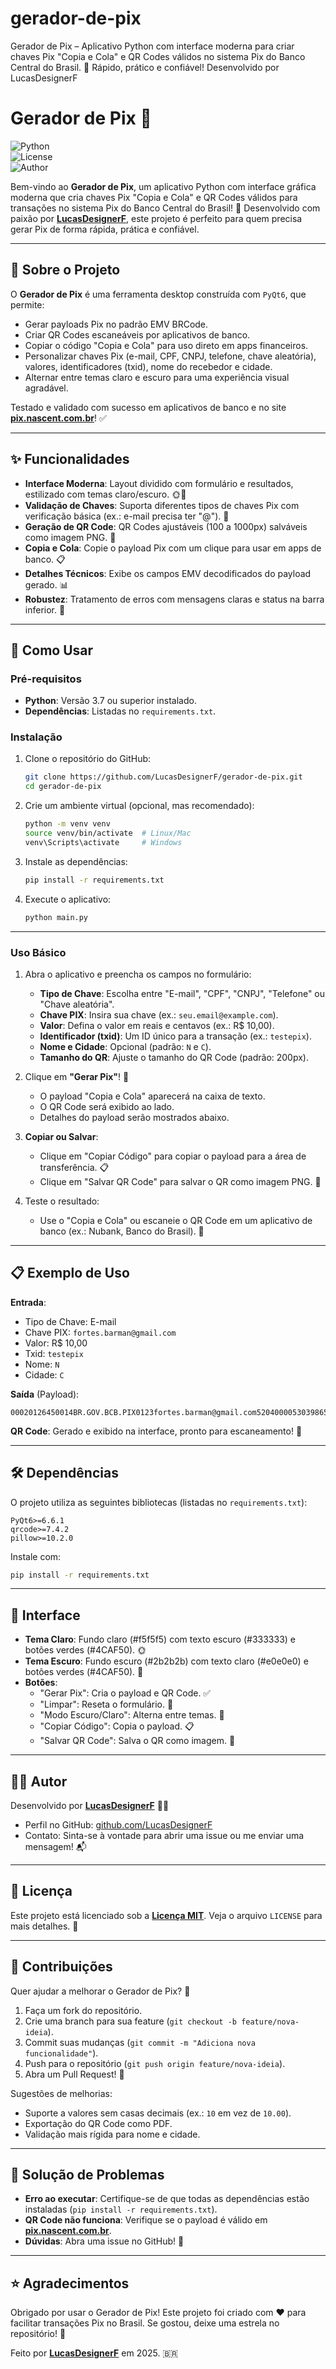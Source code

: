 # gerador-de-pix
Gerador de Pix – Aplicativo Python com interface moderna para criar chaves Pix "Copia e Cola" e QR Codes válidos no sistema Pix do Banco Central do Brasil. 🚀 Rápido, prático e confiável! Desenvolvido por LucasDesignerF

# Gerador de Pix 🎉

![Python](https://img.shields.io/badge/Python-3.7+-blue.svg)  
![License](https://img.shields.io/badge/License-MIT-green.svg)  
![Author](https://img.shields.io/badge/Author-LucasDesignerF-orange.svg)

Bem-vindo ao **Gerador de Pix**, um aplicativo Python com interface gráfica moderna que cria chaves Pix "Copia e Cola" e QR Codes válidos para transações no sistema Pix do Banco Central do Brasil! 🚀 Desenvolvido com paixão por **[LucasDesignerF](https://github.com/LucasDesignerF)**, este projeto é perfeito para quem precisa gerar Pix de forma rápida, prática e confiável.

---

## 📜 Sobre o Projeto

O **Gerador de Pix** é uma ferramenta desktop construída com `PyQt6`, que permite:
- Gerar payloads Pix no padrão EMV BRCode.
- Criar QR Codes escaneáveis por aplicativos de banco.
- Copiar o código "Copia e Cola" para uso direto em apps financeiros.
- Personalizar chaves Pix (e-mail, CPF, CNPJ, telefone, chave aleatória), valores, identificadores (txid), nome do recebedor e cidade.
- Alternar entre temas claro e escuro para uma experiência visual agradável.

Testado e validado com sucesso em aplicativos de banco e no site **[pix.nascent.com.br](https://pix.nascent.com.br)**! ✅

---

## ✨ Funcionalidades

- **Interface Moderna**: Layout dividido com formulário e resultados, estilizado com temas claro/escuro. 🌞🌙
- **Validação de Chaves**: Suporta diferentes tipos de chaves Pix com verificação básica (ex.: e-mail precisa ter "@"). 🔑
- **Geração de QR Code**: QR Codes ajustáveis (100 a 1000px) salváveis como imagem PNG. 📸
- **Copia e Cola**: Copie o payload Pix com um clique para usar em apps de banco. 📋
- **Detalhes Técnicos**: Exibe os campos EMV decodificados do payload gerado. 📊
- **Robustez**: Tratamento de erros com mensagens claras e status na barra inferior. 🚨

---

## 🚀 Como Usar

### Pré-requisitos
- **Python**: Versão 3.7 ou superior instalado.
- **Dependências**: Listadas no `requirements.txt`.

### Instalação
1. Clone o repositório do GitHub:
   ```bash
   git clone https://github.com/LucasDesignerF/gerador-de-pix.git
   cd gerador-de-pix
   ```

2. Crie um ambiente virtual (opcional, mas recomendado):
   ```bash
   python -m venv venv
   source venv/bin/activate  # Linux/Mac
   venv\Scripts\activate     # Windows
   ```

3. Instale as dependências:
   ```bash
   pip install -r requirements.txt
   ```

4. Execute o aplicativo:
   ```bash
   python main.py
   ```

---

### Uso Básico
1. Abra o aplicativo e preencha os campos no formulário:
   - **Tipo de Chave**: Escolha entre "E-mail", "CPF", "CNPJ", "Telefone" ou "Chave aleatória".
   - **Chave PIX**: Insira sua chave (ex.: `seu.email@example.com`).
   - **Valor**: Defina o valor em reais e centavos (ex.: R$ 10,00).
   - **Identificador (txid)**: Um ID único para a transação (ex.: `testepix`).
   - **Nome e Cidade**: Opcional (padrão: `N` e `C`).
   - **Tamanho do QR**: Ajuste o tamanho do QR Code (padrão: 200px).

2. Clique em **"Gerar Pix"**! 🎉
   - O payload "Copia e Cola" aparecerá na caixa de texto.
   - O QR Code será exibido ao lado.
   - Detalhes do payload serão mostrados abaixo.

3. **Copiar ou Salvar**:
   - Clique em "Copiar Código" para copiar o payload para a área de transferência. 📋
   - Clique em "Salvar QR Code" para salvar o QR como imagem PNG. 💾

4. Teste o resultado:
   - Use o "Copia e Cola" ou escaneie o QR Code em um aplicativo de banco (ex.: Nubank, Banco do Brasil). 🏦

---

## 📋 Exemplo de Uso

**Entrada**:
- Tipo de Chave: E-mail
- Chave PIX: `fortes.barman@gmail.com`
- Valor: R$ 10,00
- Txid: `testepix`
- Nome: `N`
- Cidade: `C`

**Saída** (Payload):
```
00020126450014BR.GOV.BCB.PIX0123fortes.barman@gmail.com520400005303986540510.005802BR5901N6001C62120508testepix6304909F
```

**QR Code**: Gerado e exibido na interface, pronto para escaneamento! 📲

---

## 🛠️ Dependências

O projeto utiliza as seguintes bibliotecas (listadas no `requirements.txt`):
```plaintext
PyQt6>=6.6.1
qrcode>=7.4.2
pillow>=10.2.0
```

Instale com:
```bash
pip install -r requirements.txt
```

---

## 🎨 Interface

- **Tema Claro**: Fundo claro (#f5f5f5) com texto escuro (#333333) e botões verdes (#4CAF50). 🌞
- **Tema Escuro**: Fundo escuro (#2b2b2b) com texto claro (#e0e0e0) e botões verdes (#4CAF50). 🌙
- **Botões**:
  - "Gerar Pix": Cria o payload e QR Code. ✅
  - "Limpar": Reseta o formulário. 🧹
  - "Modo Escuro/Claro": Alterna entre temas. 🔄
  - "Copiar Código": Copia o payload. 📋
  - "Salvar QR Code": Salva o QR como imagem. 💾

---

## 🧑‍💻 Autor

Desenvolvido por **[LucasDesignerF](https://github.com/LucasDesignerF)** 👨‍💻  
- Perfil no GitHub: [github.com/LucasDesignerF](https://github.com/LucasDesignerF)  
- Contato: Sinta-se à vontade para abrir uma issue ou me enviar uma mensagem! 📬

---

## 📝 Licença

Este projeto está licenciado sob a **[Licença MIT](LICENSE)**. Veja o arquivo `LICENSE` para mais detalhes. 📜

---

## 🤝 Contribuições

Quer ajudar a melhorar o Gerador de Pix? 🌟
1. Faça um fork do repositório.
2. Crie uma branch para sua feature (`git checkout -b feature/nova-ideia`).
3. Commit suas mudanças (`git commit -m "Adiciona nova funcionalidade"`).
4. Push para o repositório (`git push origin feature/nova-ideia`).
5. Abra um Pull Request! 🚀

Sugestões de melhorias:
- Suporte a valores sem casas decimais (ex.: `10` em vez de `10.00`).
- Exportação do QR Code como PDF.
- Validação mais rígida para nome e cidade.

---

## 🚨 Solução de Problemas

- **Erro ao executar**: Certifique-se de que todas as dependências estão instaladas (`pip install -r requirements.txt`).
- **QR Code não funciona**: Verifique se o payload é válido em **[pix.nascent.com.br](https://pix.nascent.com.br)**.
- **Dúvidas**: Abra uma issue no GitHub! 📢

---

## ⭐ Agradecimentos

Obrigado por usar o Gerador de Pix! Este projeto foi criado com ❤️ para facilitar transações Pix no Brasil. Se gostou, deixe uma estrela no repositório! 🌟

Feito por **[LucasDesignerF](https://github.com/LucasDesignerF)** em 2025. 🇧🇷
